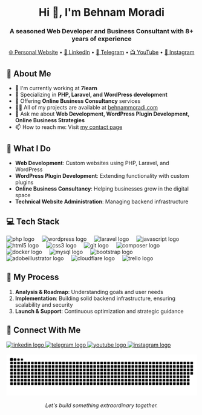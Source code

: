 <!-- HEADER -->
<h1 align="center">Hi 👋, I'm Behnam Moradi</h1>
<h3 align="center">A seasoned Web Developer and Business Consultant with 8+ years of experience</h3>

<!-- ABOUT ME SECTION -->
<p align="center">
  <a href="https://behnammoradi.com">🌐 Personal Website</a> •
  <a href="https://www.linkedin.com/in/behnam-moradi/">💼 LinkedIn</a> •
  <a href="https://t.me/BehnamMoradi_dev">📱 Telegram</a> •
  <a href="https://www.youtube.com/@BehnamMoradi76">📺 YouTube</a> •
  <a href="https://www.instagram.com/behnammoradi_76/">📸 Instagram</a>
</p>

## 💫 About Me
- 🔭 I'm currently working at **7learn**
- 💼 Specializing in **PHP, Laravel, and WordPress development**
- 🌱 Offering **Online Business Consultancy** services
- 👨‍💻 All of my projects are available at [behnammoradi.com](https://behnammoradi.com)
- 💬 Ask me about **Web Development, WordPress Plugin Development, Online Business Strategies**
- 📫 How to reach me: Visit [my contact page](https://behnammoradi.com/#contact)

## 🚀 What I Do
- **Web Development**: Custom websites using PHP, Laravel, and WordPress
- **WordPress Plugin Development**: Extending functionality with custom plugins
- **Online Business Consultancy**: Helping businesses grow in the digital space
- **Technical Website Administration**: Managing backend infrastructure

## 💻 Tech Stack
<div align="left">
  <img src="https://skillicons.dev/icons?i=php" height="40" alt="php logo" />
  <img width="12" />
  <img src="https://skillicons.dev/icons?i=wordpress" height="40" alt="wordpress logo" />
  <img width="12" />
  <img src="https://cdn.simpleicons.org/laravel/FF2D20" height="40" alt="laravel logo" />
  <img width="12" />
  <img src="https://cdn.simpleicons.org/javascript/F7DF1E" height="40" alt="javascript logo" />
  <img width="12" />
  <img src="https://cdn.simpleicons.org/html5/E34F26" height="40" alt="html5 logo" />
  <img width="12" />
  <img src="https://cdn.simpleicons.org/css3/1572B6" height="40" alt="css3 logo" />
  <img width="12" />
  <img src="https://cdn.jsdelivr.net/gh/devicons/devicon/icons/git/git-original.svg" height="40" alt="git logo" />
  <img width="12" />
  <img src="https://cdn.jsdelivr.net/gh/devicons/devicon/icons/composer/composer-original.svg" height="40" alt="composer logo" />
  <img width="12" />
  <img src="https://skillicons.dev/icons?i=docker" height="40" alt="docker logo" />
  <img width="12" />
  <img src="https://cdn.jsdelivr.net/gh/devicons/devicon/icons/mysql/mysql-original.svg" height="40" alt="mysql logo" />
  <img width="12" />
  <img src="https://cdn.jsdelivr.net/gh/devicons/devicon/icons/bootstrap/bootstrap-original.svg" height="40" alt="bootstrap logo" />
  <img width="12" />
  <img src="https://cdn.simpleicons.org/adobeillustrator/FF9A00" height="40" alt="adobeillustrator logo" />
  <img width="12" />
  <img src="https://cdn.simpleicons.org/cloudflare/F38020" height="40" alt="cloudflare logo" />
  <img width="12" />
  <img src="https://cdn.simpleicons.org/trello/0052CC" height="40" alt="trello logo" />
</div>

## 🌟 My Process
1. **Analysis & Roadmap**: Understanding goals and user needs
2. **Implementation**: Building solid backend infrastructure, ensuring scalability and security
3. **Launch & Support**: Continuous optimization and strategic guidance

## 🔗 Connect With Me
<div align="left">
  <a href="https://www.linkedin.com/in/behnam-moradi/" target="_blank">
    <img src="https://img.shields.io/static/v1?message=LinkedIn&logo=linkedin&label=&color=0077B5&logoColor=white&labelColor=&style=for-the-badge" height="35" alt="linkedin logo" />
  </a>
  <a href="https://t.me/BehnamMoradi_dev" target="_blank">
    <img src="https://img.shields.io/static/v1?message=Telegram&logo=telegram&label=&color=2CA5E0&logoColor=white&labelColor=&style=for-the-badge" height="35" alt="telegram logo" />
  </a>
  <a href="https://www.youtube.com/@BehnamMoradi76" target="_blank">
    <img src="https://img.shields.io/static/v1?message=Youtube&logo=youtube&label=&color=FF0000&logoColor=white&labelColor=&style=for-the-badge" height="35" alt="youtube logo" />
  </a>
  <a href="https://www.instagram.com/behnammoradi_76/" target="_blank">
    <img src="https://img.shields.io/static/v1?message=Instagram&logo=instagram&label=&color=E4405F&logoColor=white&labelColor=&style=for-the-badge" height="35" alt="instagram logo" />
  </a>
</div>

<!-- SNAKE ANIMATION -->
<br clear="both">
<img src="https://raw.githubusercontent.com/behnammoradi76/behnammoradi76/output/snake.svg" alt="Snake animation" />

<!-- FOOTER -->
<p align="center">
  <i>Let's build something extraordinary together.</i>
</p>
